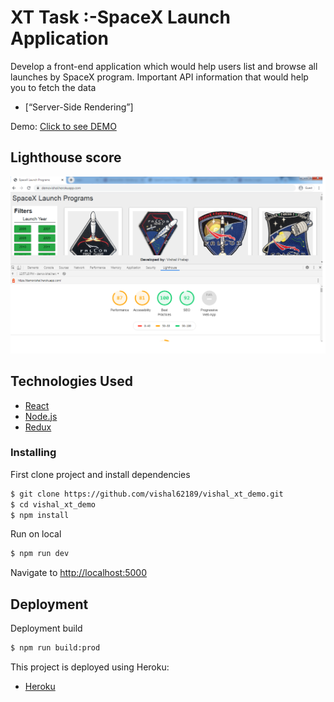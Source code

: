 # XT Task :-SpaceX Launch Application 

Develop a front-end application which would help users list and browse all launches by SpaceX program.
Important API information that would help you to fetch the data
- [“Server-Side Rendering”]

Demo: [Click to see DEMO](https://demovishal.herokuapp.com/)

## Lighthouse score 
![Application Lighthouse Report](https://github.com/vishal62189/vishal_xt_demo/blob/main/demovishal_lighthouse_report.png)

## Technologies Used

- [React](https://reactjs.org/)
- [Node.js](https://nodejs.org/)
- [Redux](https://redux.js.org/)
	
### Installing

First clone project and install dependencies

```sh
$ git clone https://github.com/vishal62189/vishal_xt_demo.git
$ cd vishal_xt_demo
$ npm install
```

Run on local

```sh
$ npm run dev
```

Navigate to [http://localhost:5000](http://localhost:5000)

## Deployment

Deployment build

```sh
$ npm run build:prod
```

This project is deployed using Heroku:

- [Heroku](https://www.heroku.com/)

